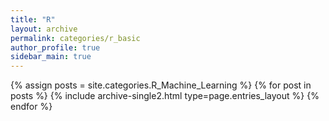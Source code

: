 ```yaml
---
title: "R"
layout: archive
permalink: categories/r_basic
author_profile: true
sidebar_main: true
---
```



{% assign posts = site.categories.R_Machine_Learning %}
{% for post in posts %} {% include archive-single2.html type=page.entries_layout %} {% endfor %}
